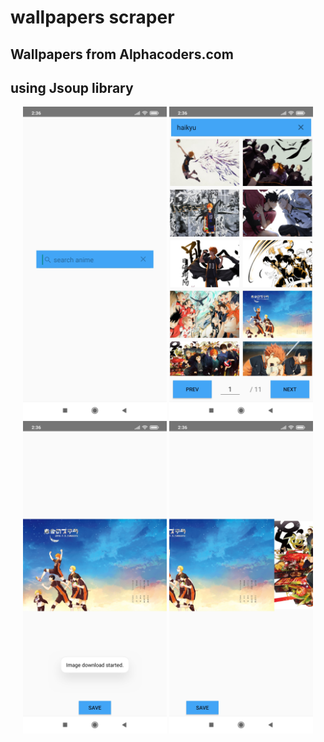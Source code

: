 <p align="center">
    <h1>wallpapers scraper</h1>
    <h2>Wallpapers from Alphacoders.com</h2>
    <h2>using Jsoup library</h2>
</p>

<p align="center">
    <img src="screenshots/1.jpg" height="500">
    <img src="screenshots/2.jpg" height="500">
    <img src="screenshots/3.jpg" height="500">
    <img src="screenshots/4.jpg" height="500">
</p>